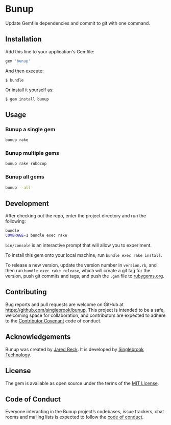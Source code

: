 # Bunup

Update Gemfile dependencies and commit to git with one command.

## Installation

Add this line to your application's Gemfile:

```ruby
gem 'bunup'
```

And then execute:

    $ bundle

Or install it yourself as:

    $ gem install bunup

## Usage

### Bunup a single gem

```bash
bunup rake
```

### Bunup multiple gems

```bash
bunup rake rubocop
```

### Bunup all gems

```bash
bunup --all
```

## Development

After checking out the repo, enter the project directory and run the following:

```bash
bundle
COVERAGE=1 bundle exec rake
```

`bin/console` is an interactive prompt that will allow you to experiment.

To install this gem onto your local machine, run `bundle exec rake install`. 

To release a new version, update the version number in `version.rb`, and then 
run `bundle exec rake release`, which will create a git tag for the version, 
push git commits and tags, and push the `.gem` file to 
[rubygems.org](https://rubygems.org).

## Contributing

Bug reports and pull requests are welcome on GitHub at 
https://github.com/singlebrook/bunup. This project is intended to be a safe, 
welcoming space for collaboration, and contributors are expected to adhere to 
the [Contributor Covenant](http://contributor-covenant.org) code of conduct.

## Acknowledgements

Bunup was created by [Jared Beck](https://jaredbeck.com). It is developed by
[Singlebrook Technology](https://singlebrook.com).

## License

The gem is available as open source under the terms of the 
[MIT License](https://opensource.org/licenses/MIT).

## Code of Conduct

Everyone interacting in the Bunup project’s codebases, issue trackers, chat 
rooms and mailing lists is expected to follow the 
[code of conduct](https://github.com/[USERNAME]/bunup/blob/master/CODE_OF_CONDUCT.md).
